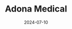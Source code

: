 ---  
layout: startup_page  
title: "Adona Medical"  
id: "adonamed.com"  
permalink: "/adonamedicaladonamed.com07102024/"  
website: "https://www.adonamed.com/"  
funding_round: "Series C"  
funding_amount: "$33.5M"  
investors: "Cormorant Asset Management, TCP Health Ventures, Excelestar Ventures, PA MedTech VC Fund II, Unorthodox Ventures, AMED Ventures"  
about: "Adona Medical develops next-generation interatrial shunting and remote patient monitoring solutions for patients with advanced heart failure. Their device features an adjustable shunt with integrated sensors for bi-atrial pressure monitoring, allowing for individualized treatment and improved management of the condition. This innovative approach aims to address the limitations of existing one-size-fits-all treatments."  
markets: "Medtech, Healthtech, Medical Device, Therapeutic Devices, Monitoring Equipment"  
hq: "Los Gatos, California, United States"  
founded_year: "2017"  
linkedin: "https://www.linkedin.com/company/adona-medical"  
twitter: "https://twitter.com/AdonaMedical"  
instagram: ""  
facebook: ""  
crunchbase: "https://www.crunchbase.com/organization/adona-medical"  
pitchbook: "https://pitchbook.com/profiles/company/343401-31"  

date_display: "10-Jul-2024"  
date: "2024-07-10"

# SEO Optimization  
meta_title: "Adona Medical - Series C Funding ($33.5M)"  
meta_description: "Adona Medical, Adona Medical develops next-generation interatrial shunting and remote patient monitoring solutions for patients with advanced heart failure. Their de..."  
meta_keywords: "Adona Medical, Medtech, Healthtech, Medical Device, Therapeutic Devices, Monitoring Equipment, Series C funding"  
canonical_url: "https://startup.projectstartups.com/adonamedicaladonamed.com07102024/"  
---
